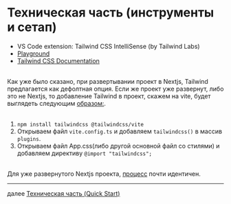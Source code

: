 <h1>Техническая часть (инструменты и сетап)</h1>

<ul>
<li>
VS Code extension: Tailwind CSS IntelliSense (by Tailwind Labs)
</li>
<li>
<a href="https://play.tailwindcss.com/">Playground</a>
</li>
<li>
<a href="https://tailwindcss.com/docs/installation/using-vite">Tailwind CSS Documentation</a>
</li>
</ul>

<br />

<div>
Как уже было сказано, при развертывании проект в Nextjs, Tailwind предлагается как дефолтная опция. Если же проект уже развернут, либо это не Nextjs, то добавление Tailwind в проект, скажем на vite, будет выглядеть следующим <a href="https://tailwindcss.com/docs/installation/using-vite">образом:</a>. 
</div>

<br/>

<ol>
<li>
<code>npm install tailwindcss @tailwindcss/vite</code>
</li>
<li>
Открываем файл <code>vite.config.ts</code> и добавляем <code>tailwindcss()</code> в массив <code>plugins</code>.
</li>
<li>
Открываем файл App.css(либо другой основной файл со стилями) и добавляем директиву <code>@import "tailwindcss";</code>
</li>
</ol>

<br />

<div>
Для уже развернутого Nextjs проекта, <a href="https://tailwindcss.com/docs/installation/framework-guides/nextjs">процесс</a> почти идентичен.
</div>

<div>
<hr/>
далее
<a href="07.md">
Техническая часть (Quick Start)
</a>
</div>